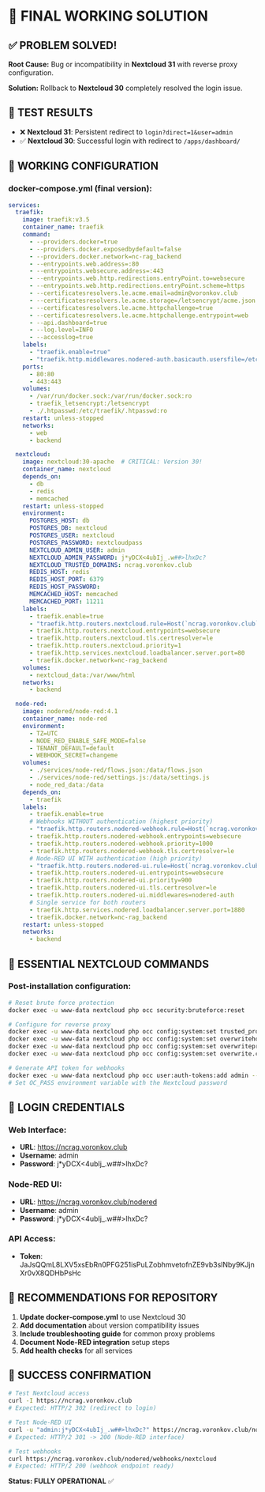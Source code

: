 # 🎉 FINAL WORKING SOLUTION

## ✅ PROBLEM SOLVED!

**Root Cause:** Bug or incompatibility in **Nextcloud 31** with reverse proxy configuration.

**Solution:** Rollback to **Nextcloud 30** completely resolved the login issue.

## 🎯 TEST RESULTS

- ❌ **Nextcloud 31**: Persistent redirect to `login?direct=1&user=admin`
- ✅ **Nextcloud 30**: Successful login with redirect to `/apps/dashboard/`

## 🚀 WORKING CONFIGURATION

### docker-compose.yml (final version):
```yaml
services:
  traefik:
    image: traefik:v3.5
    container_name: traefik
    command:
      - --providers.docker=true
      - --providers.docker.exposedbydefault=false
      - --providers.docker.network=nc-rag_backend
      - --entrypoints.web.address=:80
      - --entrypoints.websecure.address=:443
      - --entrypoints.web.http.redirections.entryPoint.to=websecure
      - --entrypoints.web.http.redirections.entryPoint.scheme=https
      - --certificatesresolvers.le.acme.email=admin@voronkov.club
      - --certificatesresolvers.le.acme.storage=/letsencrypt/acme.json
      - --certificatesresolvers.le.acme.httpchallenge=true
      - --certificatesresolvers.le.acme.httpchallenge.entrypoint=web
      - --api.dashboard=true
      - --log.level=INFO
      - --accesslog=true
    labels:
      - "traefik.enable=true"
      - "traefik.http.middlewares.nodered-auth.basicauth.usersfile=/etc/traefik/.htpasswd"
    ports:
      - 80:80
      - 443:443
    volumes:
      - /var/run/docker.sock:/var/run/docker.sock:ro
      - traefik_letsencrypt:/letsencrypt
      - ./.htpasswd:/etc/traefik/.htpasswd:ro
    restart: unless-stopped
    networks:
      - web
      - backend

  nextcloud:
    image: nextcloud:30-apache  # CRITICAL: Version 30!
    container_name: nextcloud
    depends_on:
      - db
      - redis
      - memcached
    restart: unless-stopped
    environment:
      POSTGRES_HOST: db
      POSTGRES_DB: nextcloud
      POSTGRES_USER: nextcloud
      POSTGRES_PASSWORD: nextcloudpass
      NEXTCLOUD_ADMIN_USER: admin
      NEXTCLOUD_ADMIN_PASSWORD: j*yDCX<4ubIj_.w##>lhxDc?
      NEXTCLOUD_TRUSTED_DOMAINS: ncrag.voronkov.club
      REDIS_HOST: redis
      REDIS_HOST_PORT: 6379
      REDIS_HOST_PASSWORD: 
      MEMCACHED_HOST: memcached
      MEMCACHED_PORT: 11211
    labels:
      - traefik.enable=true
      - "traefik.http.routers.nextcloud.rule=Host(`ncrag.voronkov.club`) && !PathPrefix(`/nodered`)"
      - traefik.http.routers.nextcloud.entrypoints=websecure
      - traefik.http.routers.nextcloud.tls.certresolver=le
      - traefik.http.routers.nextcloud.priority=1
      - traefik.http.services.nextcloud.loadbalancer.server.port=80
      - traefik.docker.network=nc-rag_backend
    volumes:
      - nextcloud_data:/var/www/html
    networks:
      - backend

  node-red:
    image: nodered/node-red:4.1
    container_name: node-red
    environment:
      - TZ=UTC
      - NODE_RED_ENABLE_SAFE_MODE=false
      - TENANT_DEFAULT=default
      - WEBHOOK_SECRET=changeme
    volumes:
      - ./services/node-red/flows.json:/data/flows.json
      - ./services/node-red/settings.js:/data/settings.js
      - node_red_data:/data
    depends_on:
      - traefik
    labels:
      - traefik.enable=true
      # Webhooks WITHOUT authentication (highest priority)
      - "traefik.http.routers.nodered-webhook.rule=Host(`ncrag.voronkov.club`) && PathPrefix(`/nodered/webhooks`)"
      - traefik.http.routers.nodered-webhook.entrypoints=websecure
      - traefik.http.routers.nodered-webhook.priority=1000
      - traefik.http.routers.nodered-webhook.tls.certresolver=le
      # Node-RED UI WITH authentication (high priority)
      - "traefik.http.routers.nodered-ui.rule=Host(`ncrag.voronkov.club`) && PathPrefix(`/nodered`)"
      - traefik.http.routers.nodered-ui.entrypoints=websecure
      - traefik.http.routers.nodered-ui.priority=900
      - traefik.http.routers.nodered-ui.tls.certresolver=le
      - traefik.http.routers.nodered-ui.middlewares=nodered-auth
      # Single service for both routers
      - traefik.http.services.nodered.loadbalancer.server.port=1880
      - traefik.docker.network=nc-rag_backend
    restart: unless-stopped
    networks:
      - backend
```

## 🔧 ESSENTIAL NEXTCLOUD COMMANDS

### Post-installation configuration:
```bash
# Reset brute force protection
docker exec -u www-data nextcloud php occ security:bruteforce:reset

# Configure for reverse proxy
docker exec -u www-data nextcloud php occ config:system:set trusted_proxies 0 --value='172.19.0.0/16'
docker exec -u www-data nextcloud php occ config:system:set overwritehost --value='ncrag.voronkov.club'
docker exec -u www-data nextcloud php occ config:system:set overwriteprotocol --value='https'
docker exec -u www-data nextcloud php occ config:system:set overwrite.cli.url --value='https://ncrag.voronkov.club'

# Generate API token for webhooks
docker exec -u www-data nextcloud php occ user:auth-tokens:add admin --password-from-env
# Set OC_PASS environment variable with the Nextcloud password
```

## 🎯 LOGIN CREDENTIALS

### Web Interface:
- **URL**: https://ncrag.voronkov.club
- **Username**: admin  
- **Password**: j*yDCX<4ubIj_.w##>lhxDc?

### Node-RED UI:
- **URL**: https://ncrag.voronkov.club/nodered
- **Username**: admin
- **Password**: j*yDCX<4ubIj_.w##>lhxDc?

### API Access:
- **Token**: JaJsQQmL8LXV5xsEbRn0PFG251isPuLZobhmvetofnZE9vb3slNby9KJjnXr0vX8QDHbPsHc

## 📝 RECOMMENDATIONS FOR REPOSITORY

1. **Update docker-compose.yml** to use Nextcloud 30
2. **Add documentation** about version compatibility issues  
3. **Include troubleshooting guide** for common proxy problems
4. **Document Node-RED integration** setup steps
5. **Add health checks** for all services

## 🎉 SUCCESS CONFIRMATION

```bash
# Test Nextcloud access
curl -I https://ncrag.voronkov.club
# Expected: HTTP/2 302 (redirect to login)

# Test Node-RED UI
curl -u "admin:j*yDCX<4ubIj_.w##>lhxDc?" https://ncrag.voronkov.club/nodered
# Expected: HTTP/2 301 -> 200 (Node-RED interface)

# Test webhooks
curl https://ncrag.voronkov.club/nodered/webhooks/nextcloud
# Expected: HTTP/2 200 (webhook endpoint ready)
```

**Status: FULLY OPERATIONAL** ✅